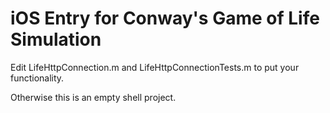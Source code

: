 # iOS Entry for Conway's Game of Life Simulation

Edit LifeHttpConnection.m and LifeHttpConnectionTests.m to put your functionality.

Otherwise this is an empty shell project.

